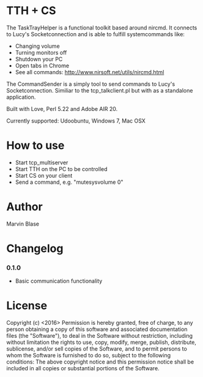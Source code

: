# TTH + CS
The TaskTrayHelper is a functional toolkit based around nircmd. It connects to Lucy's Socketconnection and is able to fulfill systemcommands like:
* Changing volume
* Turning monitors off
* Shutdown your PC
* Open tabs in Chrome
* See all commands: http://www.nirsoft.net/utils/nircmd.html

The CommandSender is a simply tool to send commands to Lucy's Socketconnection. Similiar to the tcp_talkclient.pl but with as a standalone application.

Built with Love, Perl 5.22 and Adobe AIR 20.

Currently supported: Udoobuntu, Windows 7, Mac OSX

# How to use
* Start tcp_multiserver
* Start TTH on the PC to be controlled
* Start CS on your client
* Send a command, e.g. "mutesysvolume 0"

# Author
Marvin Blase

# Changelog
### 0.1.0
- Basic communication functionality

# License
Copyright (c) <2016> Permission is hereby granted, free of charge, to any person obtaining a copy of this software and associated documentation files (the "Software"), to deal in the Software without restriction, including without limitation the rights to use, copy, modify, merge, publish, distribute, sublicense, and/or sell copies of the Software, and to permit persons to whom the Software is furnished to do so, subject to the following conditions: The above copyright notice and this permission notice shall be included in all copies or substantial portions of the Software.
